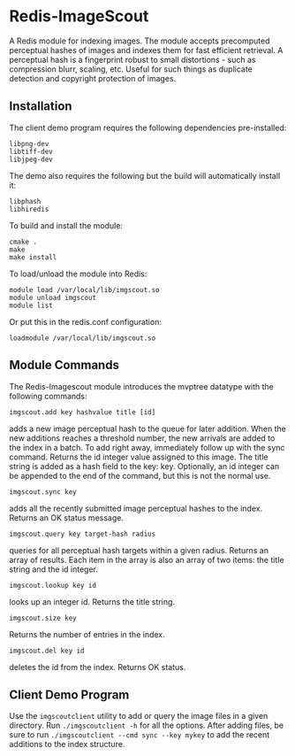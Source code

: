 # Redis-ImageScout

A Redis module for indexing images.  The module accepts
precomputed perceptual hashes of images and indexes them
for fast efficient retrieval.  A perceptual hash is a
fingerprint robust to small distortions - such as compression
blurr, scaling, etc.  Useful for such things as duplicate
detection and copyright protection of images.  


## Installation

The client demo program requires the following dependencies
pre-installed:

```
libpng-dev
libtiff-dev
libjpeg-dev
```

The demo also requires the following but the build will
automatically install it:

```
libphash
libhiredis
```

To build and install the module:

```
cmake .
make
make install
```

To load/unload the module into Redis:

```
module load /var/local/lib/imgscout.so
module unload imgscout
module list
```

Or put this in the redis.conf configuration:

```
loadmodule /var/local/lib/imgscout.so
```

## Module Commands

The Redis-Imagescout module introduces the mvptree datatype
with the following commands:


```
imgscout.add key hashvalue title [id]
```

adds a new image perceptual hash to the queue for later addition.  When the
new additions reaches a threshold number, the new arrivals are added to the
index in a batch.  To add right away, immediately follow up with the sync
command.  Returns the id integer value assigned to this image.  The title
string is added as a hash field to the key:<id> key.  Optionally, an id integer
can be appended to the end of the command, but this is not the normal use.  


```
imgscout.sync key
```

adds all the recently submitted image perceptual hashes to the index.  Returns
an OK status message.


```
imgscout.query key target-hash radius
```

queries for all perceptual hash targets within a given radius.  Returns an array of results.
Each item in the array is also an array of two items: the title string and the id integer.


```
imgscout.lookup key id
```

looks up an integer id.  Returns the title string.


```
imgscout.size key
```

Returns the number of entries in the index.

```
imgscout.del key id
```

deletes the id from the index. Returns OK status.


## Client Demo Program

Use the `imgscoutclient` utility to add or query the image files
in a given directory.  Run `./imgscoutclient -h` for all the options.
After adding files, be sure to run `./imgscoutclient --cmd sync --key mykey`
to add the recent additions to the index structure.  


